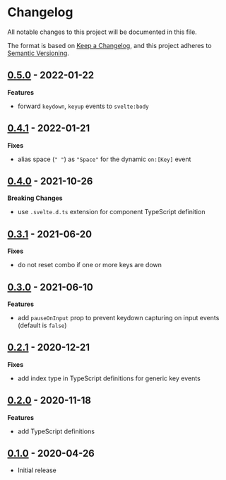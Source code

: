 # Changelog

All notable changes to this project will be documented in this file.

The format is based on [Keep a Changelog](https://keepachangelog.com/en/1.0.0/),
and this project adheres to [Semantic Versioning](https://semver.org/spec/v2.0.0.html).

## [0.5.0](https://github.com/metonym/svelte-keydown/releases/tag/v0.5.0) - 2022-01-22

**Features**

- forward `keydown`, `keyup` events to `svelte:body`

## [0.4.1](https://github.com/metonym/svelte-keydown/releases/tag/v0.4.1) - 2022-01-21

**Fixes**

- alias space (`" "`) as `"Space"` for the dynamic `on:[Key]` event

## [0.4.0](https://github.com/metonym/svelte-keydown/releases/tag/v0.4.0) - 2021-10-26

**Breaking Changes**

- use `.svelte.d.ts` extension for component TypeScript definition

## [0.3.1](https://github.com/metonym/svelte-keydown/releases/tag/v0.3.1) - 2021-06-20

**Fixes**

- do not reset combo if one or more keys are down

## [0.3.0](https://github.com/metonym/svelte-keydown/releases/tag/v0.3.0) - 2021-06-10

**Features**

- add `pauseOnInput` prop to prevent keydown capturing on input events (default is `false`)

## [0.2.1](https://github.com/metonym/svelte-keydown/releases/tag/v0.2.1) - 2020-12-21

**Fixes**

- add index type in TypeScript definitions for generic key events

## [0.2.0](https://github.com/metonym/svelte-keydown/releases/tag/v0.2.0) - 2020-11-18

**Features**

- add TypeScript definitions

## [0.1.0](https://github.com/metonym/svelte-keydown/releases/tag/v0.1.0) - 2020-04-26

- Initial release
